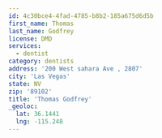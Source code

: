 ```yaml
---
id: 4c30bce4-4fad-4785-b8b2-185a675d6d5b
first_name: Thomas
last_name: Godfrey
license: DMD
services:
  - dentist
category: dentists
address: '200 West sahara Ave , 2807'
city: 'Las Vegas'
state: NV
zip: '89102'
title: 'Thomas Godfrey'
_geoloc:
  lat: 36.1441
  lng: -115.248
---
```

